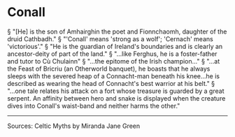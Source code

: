 # Conall
§ "[He] is the son of Amhairghin the poet and Fionnchaomh, daughter of the druid Cathbadh."
§ "'Conall' means 'strong as a wolf'; 'Cernach' means 'victorious'."
§ "He is the guardian of Ireland's boundaries and is clearly an ancestor-deity of part of the land."
§ "...like Ferghus, he is a foster-father and tutor to Cù Chulainn"
§ "...the epitome of the Irish champion..."
§ "...at the Feast of Bricriu (an Otherworld banquet), he boasts that he always sleeps with the severed heap of a Connacht-man beneath his knee...he is described as wearing the head of Connacht's best warrior at his belt."
§ "...one tale relates his attack on a fort whose treasure is guarded by a great serpent. An affinity between hero and snake is displayed when the creature dives into Conall's waist-band and neither harms the other."


----------------------------------------------------------------------------------------------------------------------------------------------------------------
Sources:
	Celtic Myths by Miranda Jane Green

